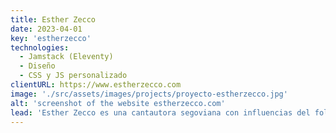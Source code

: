 ```yaml
---
title: Esther Zecco
date: 2023-04-01
key: 'estherzecco'
technologies:
  - Jamstack (Eleventy)
  - Diseño
  - CSS y JS personalizado
clientURL: https://www.estherzecco.com
image: './src/assets/images/projects/proyecto-estherzecco.jpg'
alt: 'screenshot of the website estherzecco.com'
lead: 'Esther Zecco es una cantautora segoviana con influencias del folk y country americano. Trabajamos juntos en el concepto de una página web muy moderna y sencilla donde  puede presentar y vender sus CDs (a través de Stripe Checkout), mostrar sus próximos conciertos y compartir actualizaciones y pensamientos con sus fans a través del blog. La página está basada en mi starter "Eleventy Excellent".'
---
```

